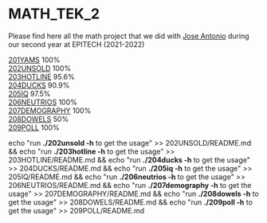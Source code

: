 # MATH_TEK_2

Please find here all the math project that we did with [Jose Antonio](https://github.com/eljoserass) during our second year at EPITECH (2021-2022)

[201YAMS](https://github.com/0x00Duke/MATH_TEK_2/tree/main/201YAMS) 100%  
[202UNSOLD](https://github.com/0x00Duke/MATH_TEK_2/tree/main/202UNSOLD) 100%  
[203HOTLINE](https://github.com/0x00Duke/MATH_TEK_2/tree/main/203HOTLINE) 95.6%  
[204DUCKS](https://github.com/0x00Duke/MATH_TEK_2/tree/main/204DUCKS) 90.9%  
[205IQ](https://github.com/0x00Duke/MATH_TEK_2/tree/main/205IQ) 97.5%  
[206NEUTRIOS](https://github.com/0x00Duke/MATH_TEK_2/tree/main/206NEUTRIOS) 100%  
[207DEMOGRAPHY](https://github.com/0x00Duke/MATH_TEK_2/tree/main/207DEMOGRAPHY) 100%  
[208DOWELS](https://github.com/0x00Duke/MATH_TEK_2/tree/main/208DOWELS) 50%  
[209POLL](https://github.com/0x00Duke/MATH_TEK_2/tree/main/209POLL) 100%  
  

echo "run __./202unsold -h__ to get the usage" >> 202UNSOLD/README.md && echo "run __./203hotline -h__ to get the usage" >> 203HOTLINE/README.md && echo "run __./204ducks -h__ to get the usage" >> 204DUCKS/README.md && echo "run __./205iq -h__ to get the usage" >> 205IQ/README.md && echo "run __./206neutrios -h__ to get the usage" >> 206NEUTRIOS/README.md && echo "run __./207demography -h__ to get the usage" >> 207DEMOGRAPHY/README.md && echo "run __./208dowels -h__ to get the usage" >> 208DOWELS/README.md && echo "run __./209poll -h__ to get the usage" >> 209POLL/README.md